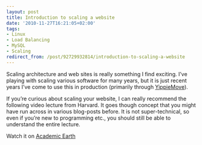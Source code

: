```yaml
---
layout: post
title: Introduction to scaling a website
date: '2010-11-27T16:21:05+02:00'
tags:
- Linux
- Load Balancing
- MySQL
- Scaling
redirect_from: /post/92729932814/introduction-to-scaling-a-website
---
```


Scaling architecture and web sites is really something I find exciting. I’ve playing with scaling various software for many years, but it is just recent years I’ve come to use this in production (primarily through [YippieMove](http://www.yippiemove.com)).

If you’re curious about scaling your website, I can really recommend the following video lecture from Harvard. It goes though concept that you might have run across in various blog-posts before. It is not super-technical, so even if you’re new to programming etc., you should still be able to understand the entire lecture.

Watch it on [Academic Earth](http://academicearth.org/lectures/building-dynamic-websites-scalability/)
